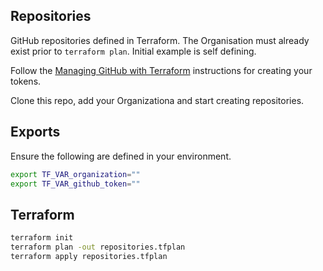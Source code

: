 ## Repositories
GitHub repositories defined in Terraform. The Organisation must already exist prior to `terraform plan`. Initial example is self defining.

Follow the [Managing GitHub with Terraform](https://www.hashicorp.com/blog/managing-github-with-terraform) instructions for creating your tokens.

Clone this repo, add your Organizationa and start creating repositories.

## Exports
Ensure the following are defined in your environment.

```sh
export TF_VAR_organization=""
export TF_VAR_github_token=""
```

## Terraform
```sh
terraform init
terraform plan -out repositories.tfplan
terraform apply repositories.tfplan
```
